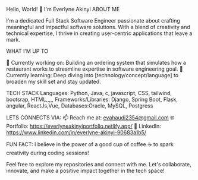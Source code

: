 Hello, World! 👋 I'm Everlyne Akinyi
ABOUT ME

I'm a dedicated Full Stack Software Engineer passionate about crafting meaningful and impactful software solutions. With a blend of creativity and technical expertise, I thrive in creating user-centric applications that leave a mark.

WHAT I'M UP TO

🔭 Currently working on: Building an ordering system that simulates how a restaurant works to streamline expertise in software engineering goal.
🌱 Currently learning: Deep diving into [technology/concept/language] to broaden my skill set and stay updated.

TECH STACK
Languages: Python, Java, c, javascript, CSS, tailwind, bootsrap, HTML,,,,,
Frameworks/Libraries: Django, Spring Boot, Flask, angular, ReactJs,Vue,
Databases:Oracle, MySQL, Postgress

LETS CONNECTS VIA:
📫 Reach me at: evahaudi2354@gmail.com
🌐 Portfolio: https://everlyneakinyiportfolio.netlify.app/
🤝 LinkedIn: https://www.linkedin.com/in/everlyne-akinyi-90683a1b5/


FUN FACT:
I believe in the power of a good cup of coffee ☕ to spark creativity during coding sessions!

Feel free to explore my repositories and connect with me. Let's collaborate, innovate, and make a positive impact together in the tech space!








